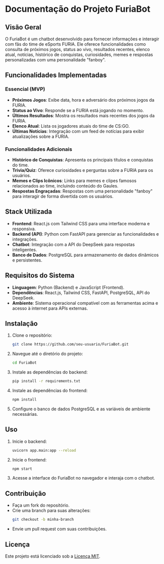 # Documentação do Projeto FuriaBot

## Visão Geral
O FuriaBot é um chatbot desenvolvido para fornecer informações e interagir com fãs do time de eSports FURIA. Ele oferece funcionalidades como consulta de próximos jogos, status ao vivo, resultados recentes, elenco atual, notícias, histórico de conquistas, curiosidades, memes e respostas personalizadas com uma personalidade "fanboy".

## Funcionalidades Implementadas

### Essencial (MVP)
- **Próximos Jogos**: Exibe data, hora e adversário dos próximos jogos da FURIA.
- **Status ao Vivo**: Responde se a FURIA está jogando no momento.
- **Últimos Resultados**: Mostra os resultados mais recentes dos jogos da FURIA.
- **Elenco Atual**: Lista os jogadores atuais do time de CS:GO.
- **Últimas Notícias**: Integração com um feed de notícias para exibir atualizações sobre a FURIA.

### Funcionalidades Adicionais
- **Histórico de Conquistas**: Apresenta os principais títulos e conquistas do time.
- **Trivia/Quiz**: Oferece curiosidades e perguntas sobre a FURIA para os usuários.
- **Memes e Clips Icônicos**: Links para memes e clipes famosos relacionados ao time, incluindo conteúdo do Gaules.
- **Respostas Engraçadas**: Respostas com uma personalidade "fanboy" para interagir de forma divertida com os usuários.

## Stack Utilizada
- **Frontend**: React.js com Tailwind CSS para uma interface moderna e responsiva.
- **Backend (API)**: Python com FastAPI para gerenciar as funcionalidades e integrações.
- **Chatbot**: Integração com a API do DeepSeek para respostas inteligentes.
- **Banco de Dados**: PostgreSQL para armazenamento de dados dinâmicos e persistentes.

## Requisitos do Sistema
- **Linguagem**: Python (Backend) e JavaScript (Frontend).
- **Dependências**: React.js, Tailwind CSS, FastAPI, PostgreSQL, API do DeepSeek.
- **Ambiente**: Sistema operacional compatível com as ferramentas acima e acesso à internet para APIs externas.

## Instalação
1. Clone o repositório:
    ```bash
    git clone https://github.com/seu-usuario/FuriaBot.git
    ```
2. Navegue até o diretório do projeto:
    ```bash
    cd FuriaBot
    ```
3. Instale as dependências do backend:
    ```bash
    pip install -r requirements.txt
    ```
4. Instale as dependências do frontend:
    ```bash
    npm install
    ```
5. Configure o banco de dados PostgreSQL e as variáveis de ambiente necessárias.

## Uso
1. Inicie o backend:
    ```bash
    uvicorn app.main:app --reload
    ```
2. Inicie o frontend:
    ```bash
    npm start
    ```
3. Acesse a interface do FuriaBot no navegador e interaja com o chatbot.

## Contribuição
- Faça um fork do repositório.
- Crie uma branch para suas alterações:
    ```bash
    git checkout -b minha-branch
    ```
- Envie um pull request com suas contribuições.

## Licença
Este projeto está licenciado sob a [Licença MIT](LICENSE).